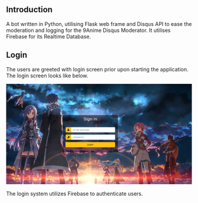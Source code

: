 ## Introduction
A bot written in Python, utilising Flask web frame and Disqus API to ease the moderation and logging for the 9Anime Disqus Moderator. It utilises Firebase for its Realtime Database.

## Login

The users are greeted with login screen prior upon starting the application. The login screen looks like below.

![Login Screen](https://github.com/KennyStryker/9anime-disqus-bot/blob/main/images/loginscreen.png?raw=true)

The login system utilizes Firebase to authenticate users.
